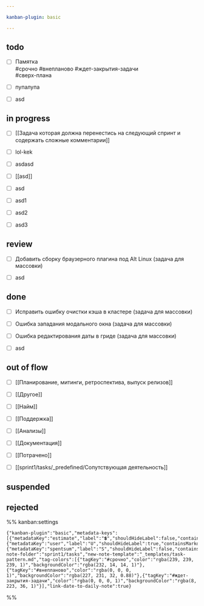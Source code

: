 ```yaml
---

kanban-plugin: basic

---
```


## todo

- [ ] Памятка <br>#срочно #внепланово #ждет-закрытия-задачи<br>#сверх-плана
- [ ] пупалупа
- [ ] asd


## in progress

- [ ] [[Задача которая должна перенестись на следующий спринт и содержать сложные комментарии]]
- [ ] lol-kek
- [ ] asdasd
- [ ] [[asd]]
- [ ] asd
- [ ] asd1
- [ ] asd2
- [ ] asd3


## review

- [ ] Добавить сборку браузерного плагина под Alt Linux (задача для массовки)
- [ ] asd


## done

- [ ] Исправить ошибку очистки кэша в кластере (задача для массовки)
- [ ] Ошибка западания модального окна (задача для массовки)
- [ ] Ошибка редактирования даты в гриде (задача для массовки)
- [ ] asd


## out of flow

- [ ] [[Планирование, митинги, ретроспектива, выпуск релизов]]
- [ ] [[Другое]]
- [ ] [[Найм]]
- [ ] [[Поддержка]]
- [ ] [[Анализы]]
- [ ] [[Документация]]
- [ ] [[Потрачено]]
- [ ] [[sprint1/tasks/_predefined/Сопутствующая деятельность]]


## suspended



## rejected





%% kanban:settings
```
{"kanban-plugin":"basic","metadata-keys":[{"metadataKey":"estimate","label":"💲","shouldHideLabel":false,"containsMarkdown":true},{"metadataKey":"user","label":"U","shouldHideLabel":true,"containsMarkdown":false},{"metadataKey":"spentsum","label":"S","shouldHideLabel":false,"containsMarkdown":false}],"new-note-folder":"sprint1/tasks","new-note-template":"_templates/task-pattern.md","tag-colors":[{"tagKey":"#срочно","color":"rgba(239, 239, 239, 1)","backgroundColor":"rgba(232, 14, 14, 1)"},{"tagKey":"#внепланово","color":"rgba(0, 0, 0, 1)","backgroundColor":"rgba(227, 231, 32, 0.88)"},{"tagKey":"#ждет-закрытия-задачи","color":"rgba(0, 0, 0, 1)","backgroundColor":"rgba(8, 223, 36, 1)"}],"link-date-to-daily-note":true}
```
%%
